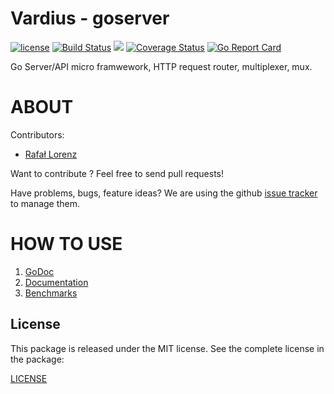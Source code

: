 Vardius - goserver
================
[![license](https://img.shields.io/github/license/mashape/apistatus.svg)](https://github.com/vardius/goserver/blob/master/LICENSE.md)
[![Build Status](https://travis-ci.org/vardius/goserver.svg?branch=master)](https://travis-ci.org/vardius/goserver)
[![](https://godoc.org/github.com/vardius/goserver?status.svg)](http://godoc.org/github.com/vardius/goserver)
[![Coverage Status](https://coveralls.io/repos/github/vardius/goserver/badge.svg?branch=master)](https://coveralls.io/github/vardius/goserver?branch=master)
[![Go Report Card](https://goreportcard.com/badge/github.com/vardius/goserver)](https://goreportcard.com/report/github.com/vardius/goserver)

Go Server/API micro framwework, HTTP request router, multiplexer, mux.

ABOUT
==================================================
Contributors:

* [Rafał Lorenz](http://rafallorenz.com)

Want to contribute ? Feel free to send pull requests!

Have problems, bugs, feature ideas?
We are using the github [issue tracker](https://github.com/vardius/goserver/issues) to manage them.

HOW TO USE
==================================================

1. [GoDoc](http://godoc.org/github.com/vardius/goserver)
2. [Documentation](doc/usage.md)
3. [Benchmarks](doc/benchmark.md)

License
-------

This package is released under the MIT license. See the complete license in the package:

[LICENSE](LICENSE.md)
